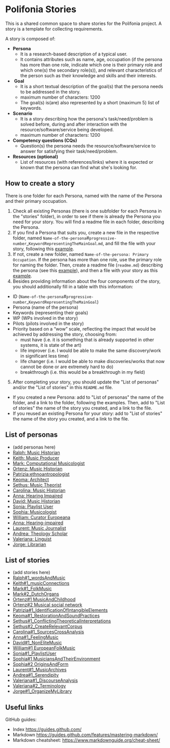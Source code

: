 # Polifonia Stories

This is a shared common space to share stories for the Polifonia project. A story is a template for collecting requirements.

A story is composed of:
- **Persona**
    - It is a research-based description of a typical user.
    - It contains attributes such as name, age, occupation (if the persona has more than one role, indicate which one is their primary role and which one(s) the secondary role(s)), and relevant characteristics of the person such as their knowledge and skills and their interests.
-  **Goal**
    - It is a short textual description of the goal(s) that the persona needs to be addressed in the story.
    - maximum number of characters: 1200
    - The goal(s) is(are) also represented by a short (maximum 5) list of keywords.
- **Scenario**
    - It is a story describing how the persona's task/need/problem is solved before, during and after interaction with the resource/software/service being developed.
    - maximum number of characters: 1200
- **Competency questions (CQs)**
    - Question(s) the persona needs the resource/software/service to answer for satisfying their task/need/problem.
-  **Resources (optional)**
    - List of resources (with references/links) where it is expected or known that the persona can find what she's looking for.

## How to create a story

There is one folder for each Persona, named with the name of the Persona and their primary occupation.

1. Check all existing Personas (there is one subfolder for each Persona in the "stories" folder), in order to see if there is already the Persona you need for your story. You will find a readme file in each folder, describing the Persona.
2. If you find a Persona that suits you, create a new file in the respective folder, named ``Name-of-the-persona``#``progressive-number``_``KeywordRepresentingTheMainGoal``.``md``, and fill the file with your story, following this [example](https://github.com/polifonia-project/stories/blob/main/Sethus:%20Music%20Theorist/Sethus%20-%20Conflicting%20theoretical%20interpretations.md).
3. If not, create a new folder, named ``Name-of-the-persona: Primary Occupation``. If the persona has more than one role, use the primary role for naming the folder. Then, create a readme file (``readme.md``) describing the persona (see this [example]( https://github.com/polifonia-project/stories/blob/main/Sethus:%20Music%20Theorist/readme.md)), and then a file with your story as this [example](https://github.com/polifonia-project/stories/blob/main/Sethus:%20Music%20Theorist/Sethus%20-%20Conflicting%20theoretical%20interpretations.md).
4. Besides providing information about the four components of the story, you should additionally fill in a table with this information:
- ID (``Name-of-the-persona``#``progressive-number``_``KeywordRepresentingTheMainGoal``)
- Persona (name of the persona)
- Keywords (representing their goals)
- WP (WPs involved in the story)
- Pilots (pilots involved in the story)
- Priority based on a “wow” scale, reflecting the impact that would be achieved by addressing the story, choosing from:
    - must have (i.e. it is something that is already supported in other systems, it is state of the art)
    - life improver (i.e. I would be able to make the same discovery/work in significant less time)
    - life changer (i.e. I would be able to make discoveries/works that now cannot be done or are extremely hard to do)
    - breakthrough (i.e. this would be a breakthrough in my field)
5. After completing your story, you should update the "List of personas" and/or the "List of stories" in this ``README.md`` file.
- If you created a new Persona: add to "List of personas" the name of the folder, and a link to the folder, following the examples. Then, add to "List of stories" the name of the story you created, and a link to the file.
- If you reused an existing Persona for your story: add to "List of stories" the name of the story you created, and a link to the file.

## List of personas

- (add personas here)
- [Ralph: Music Historian](https://github.com/polifonia-project/stories/tree/main/Ralph:%20Music%20Historian)
- [Keith: Music Producer](https://github.com/polifonia-project/stories/tree/main/Keith:%20Music%20Producer)
- [Mark: Computational Musicologist](https://github.com/polifonia-project/stories/tree/main/Mark:%20Computational%20Musicologist)
- [Ortenz: Music Historian](https://github.com/polifonia-project/stories/tree/main/Ortenz:%20Music%20Historian)
- [Patrizia:ethnoantropologist](https://github.com/polifonia-project/stories/tree/main/Patrizia:ethnoantrhropologist)
- [Keoma: Architect](https://github.com/polifonia-project/stories/tree/main/Keoma:%20Architect)
- [Sethus: Music Theorist](https://github.com/polifonia-project/stories/tree/main/Sethus:%20Music%20Theorist)
- [Carolina: Music Historian](https://github.com/polifonia-project/stories/blob/main/Carolina:%20Music%20Historian)
- [Anna: Hearing Impaired](https://github.com/polifonia-project/stories/tree/main/anna:hearing-impaired)
- [David: Music Historian](https://github.com/polifonia-project/stories/tree/main/David:%20Music%20Historian)
- [Sonia: Playlist User](https://github.com/polifonia-project/stories/tree/main/Sonia:%20Playlist%20User)
- [Sophia: Musicologist](https://github.com/polifonia-project/stories/tree/main/Sophia:%20Musicologist)
- [William: Curator Europeana](https://github.com/polifonia-project/stories/tree/main/William:%20Curator%20Europeana)
- [Anna: Hearing-impaired](https://github.com/polifonia-project/stories/tree/main/anna:hearing-impaired)
- [Laurent: Music Journalist](https://github.com/polifonia-project/stories/tree/main/Laurent:%20Music%20Journalist)
- [Andrea: Theology Scholar](https://github.com/polifonia-project/stories/tree/main/Andrea:%20%20Theology%20Scholar)
- [Valeriana: Linguist](https://github.com/polifonia-project/stories/tree//main/Valeriana%20:%20Linguist)
- [Jorge: Librarian](https://github.com/polifonia-project/stories/tree//main/Jorge:%20Librarian)

## List of stories

- (add stories here)
- [Ralph#1_wordsAndMusic](https://github.com/polifonia-project/stories/edit/main/Ralph:%20Music%20Historian/Ralph%231_wordsAnd%20Music)
- [Keith#1_musicConnections](https://github.com/polifonia-project/stories/blob/main/Keith:%20Music%20Producer/Keith%231musicConnections.md)
- [Mark#1_FolkMusic](https://github.com/polifonia-project/stories/blob/main/Mark:%20Computational%20Musicologist/Mark%23_1folkMusic.md)
- [Mark#2_DutchOrgans](https://github.com/polifonia-project/stories/blob/main/Mark:%20Computational%20Musicologist/Mark%232_dutchOrgans.md)
- [Ortenz#1 MusicAndChildhood](https://github.com/polifonia-project/stories/blob/main/Ortenz:%20Music%20Historian/Ortenz%23MusicAndChildhood.md)
- [Ortenz#2 Musical social network](https://github.com/polifonia-project/stories/blob/main/Ortenz:%20Music%20Historian/Ortenz%20-%20Musical%20social%20network.md)
- [Patrizia#1_IdentificationOfIntangibleElements](https://github.com/polifonia-project/stories/blob/main/Patrizia:ethnoantrhropologist/Patrizia%231_IdentificationOfIntangibleElements.md)
- [Keoma#1_RestorationAndSoundPractices](https://github.com/polifonia-project/stories/blob/main/Keoma:%20Architect/Keoma%231_RestorationAndSoundPractices.md)
- [Sethus#1_ConflictingTheoreticalInterpretations](https://github.com/polifonia-project/stories/blob/main/Sethus:%20Music%20Theorist/Sethus%20-%20Conflicting%20theoretical%20interpretations.md)
- [Sethus#2_CreateRelevantCorpus](https://github.com/polifonia-project/stories/blob/main/Sethus:%20Music%20Theorist/Sethus%20-%20Create%20relevant%20corpus.md)
- [Carolina#1_SourcesCrossAnalysis](https://github.com/polifonia-project/stories/blob/main/Carolina:%20Music%20Historian/Carolina%231_SourcesCrossAnalysis.md)
- [Anna#1_FeelingMusic](https://github.com/polifonia-project/stories/blob/main/anna:hearing-impaired/Anna%231_hearingMusic.md)
- [David#1_NonEliteMusic](https://github.com/polifonia-project/stories/blob/main/David:Music-Historian/David%231_musichistorian.md)
- [William#1 EuropeanFolkMusic](https://github.com/polifonia-project/stories/blob/main/William:%20Curator%20Europeana/William%231%20EuropeanFolkMusic.md)
- [Sonia#1_PlaylistUser](https://github.com/polifonia-project/stories/blob/main/Sonia:%20Playlist%20User/Sonia%231_PlaylistUser.md)
- [Sophia#1 MusiciansAndTheirEnvironment](https://github.com/polifonia-project/stories/blob/main/Sophia:%20Musicologist/Sophia%23MusiciansAndTheirEnvironment.md)
- [Sophia#2 OriginsAndForm](https://github.com/polifonia-project/stories/blob/main/Sophia:%20Musicologist/Sophia%23OriginsAndForm.md)
- [Laurent#1_MusicArchives](https://github.com/polifonia-project/stories/blob/main/Laurent:%20Music%20Journalist/Laurent%231_MusicArchives.md)
- [Andrea#1_Serendipity](https://github.com/polifonia-project/stories/blob/main/Andrea:%20%20Theology%20Scholar/Andrea%231_Serendipity.md)
- [Valeriana#1_DiscourseAnalysis](https://github.com/polifonia-project/stories/blob/main/Valeriana%20:%20Linguist/Valeriana%231_DiscourseAnalysis.md)
- [Valeriana#2_Terminology](https://github.com/polifonia-project/stories/blob/main/Valeriana%20:%20Linguist/Valeriana%232_Terminology.md)
- [Jorge#1_OrganizeMyLibrary](https://github.com/polifonia-project/stories/blob/main/Jorge:%20Librarian/Jorge%231_OrganizeMyLibrary.md)



## Useful links

GitHub guides:
- Index https://guides.github.com/
- Markdown https://guides.github.com/features/mastering-markdown/
- Markdown cheatsheet: https://www.markdownguide.org/cheat-sheet/
